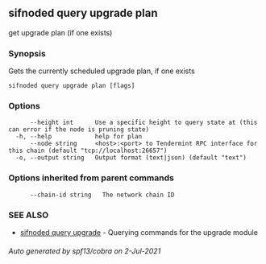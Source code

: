 ## sifnoded query upgrade plan

get upgrade plan (if one exists)

### Synopsis

Gets the currently scheduled upgrade plan, if one exists

```
sifnoded query upgrade plan [flags]
```

### Options

```
      --height int      Use a specific height to query state at (this can error if the node is pruning state)
  -h, --help            help for plan
      --node string     <host>:<port> to Tendermint RPC interface for this chain (default "tcp://localhost:26657")
  -o, --output string   Output format (text|json) (default "text")
```

### Options inherited from parent commands

```
      --chain-id string   The network chain ID
```

### SEE ALSO

* [sifnoded query upgrade](sifnoded_query_upgrade.md)	 - Querying commands for the upgrade module

###### Auto generated by spf13/cobra on 2-Jul-2021
